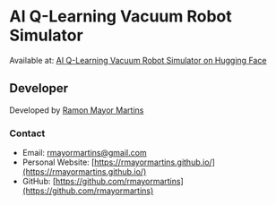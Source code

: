 # AI Q-Learning Vacuum Robot Simulator

Available at: [AI Q-Learning Vacuum Robot Simulator on Hugging Face](https://huggingface.co/spaces/rmayormartins/ai-q-learning-vacuum-robot-sim)

## Developer

Developed by [Ramon Mayor Martins](https://rmayormartins.github.io/)

### Contact
- Email: rmayormartins@gmail.com
- Personal Website: [https://rmayormartins.github.io/](https://rmayormartins.github.io/)
- GitHub: [https://github.com/rmayormartins](https://github.com/rmayormartins)
